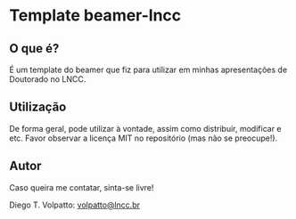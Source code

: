 # Template beamer-lncc
## O que é?
É um template do beamer que fiz para utilizar em minhas apresentações de Doutorado no LNCC.

## Utilização
De forma geral, pode utilizar à vontade, assim como distribuir, modificar e etc. Favor observar a licença MIT no repositório (mas não se preocupe!).

## Autor
Caso queira me contatar, sinta-se livre!

Diego T. Volpatto: volpatto@lncc.br
